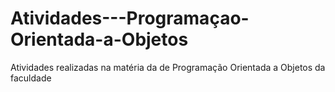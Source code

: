 # Atividades---Programaçao-Orientada-a-Objetos
Atividades realizadas na matéria da de Programação Orientada a Objetos da faculdade
